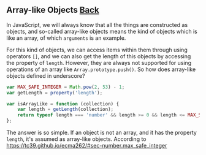 ## Array-like Objects [Back](./../underscore.md)

In JavaScript, we will always know that all the things are constructed as objects, and so-called array-like objects means the kind of objects which is like an array, of which `arguments` is an example.

For this kind of objects, we can access items within them through using operators `[]`, and we can also get the length of this objects by accessing the property of `length`. However, they are always not supported for using operations of an array like `Array.prototype.push()`. So how does array-like objects defined in underscore?

```js
var MAX_SAFE_INTEGER = Math.pow(2, 53) - 1;
var getLength = property('length');

var isArrayLike = function (collection) {
    var length = getLength(collection);
    return typeof length === 'number' && length >= 0 && length <= MAX_SAFE_INTEGER;
};
```

The answer is so simple. If an object is not an array, and it has the property `length`, it's assumed as array-like objects. According to https://tc39.github.io/ecma262/#sec-number.max_safe_integer 
